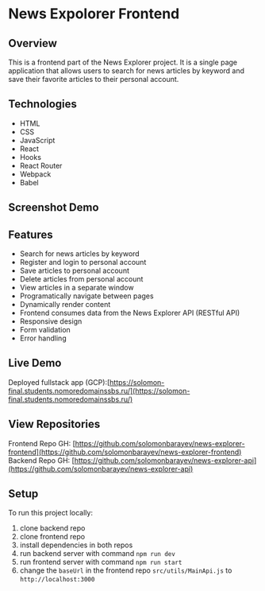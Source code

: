# News Expolorer Frontend

## Overview

This is a frontend part of the News Explorer project. It is a single page application that allows users to search for news articles by keyword and save their favorite articles to their personal account.

## Technologies

- HTML
- CSS
- JavaScript
- React
- Hooks
- React Router
- Webpack
- Babel

## Screenshot Demo

## Features

- Search for news articles by keyword
- Register and login to personal account
- Save articles to personal account
- Delete articles from personal account
- View articles in a separate window
- Programatically navigate between pages
- Dynamically render content
- Frontend consumes data from the News Explorer API (RESTful API)
- Responsive design
- Form validation
- Error handling

## Live Demo

Deployed fullstack app (GCP):[https://solomon-final.students.nomoredomainssbs.ru/](https://solomon-final.students.nomoredomainssbs.ru/)

## View Repositories

Frontend Repo GH: [https://github.com/solomonbarayev/news-explorer-frontend](https://github.com/solomonbarayev/news-explorer-frontend)
Backend Repo GH: [https://github.com/solomonbarayev/news-explorer-api](https://github.com/solomonbarayev/news-explorer-api)

## Setup

To run this project locally:

1. clone backend repo
2. clone frontend repo
3. install dependencies in both repos
4. run backend server with command `npm run dev`
5. run frontend server with command `npm run start`
6. change the `baseUrl` in the frontend repo `src/utils/MainApi.js` to `http://localhost:3000`
